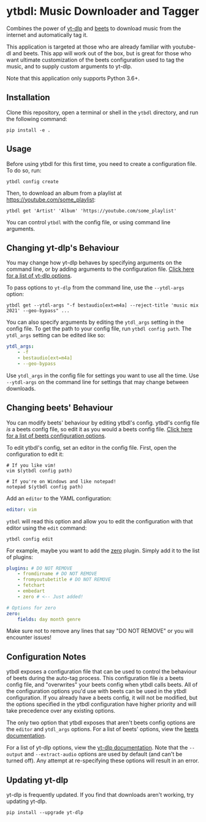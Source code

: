 # ytbdl: Music Downloader and Tagger

Combines the power of [yt-dlp](https://github.com/yt-dlp/yt-dlp) and [beets](https://github.com/beetbox/beets) to download music from the internet and automatically tag it.

This application is targeted at those who are already familiar with youtube-dl and beets. This app will work out of the box, but is great for those who want ultimate customization of the beets configuration used to tag the music, and to supply custom arguments to yt-dlp.

Note that this application only supports Python 3.6+.

## Installation

Clone this repository, open a terminal or shell in the `ytbdl` directory, and run the following command:

```shell
pip install -e .
```

## Usage

Before using ytbdl for this first time, you need to create a configuration file. To do so, run:

```shell
ytbdl config create
```

Then, to download an album from a playlist at https://youtube.com/some_playlist:

```shell
ytbdl get 'Artist' 'Album' 'https://youtube.com/some_playlist'
```

You can control `ytbdl` with the config file, or using command line arguments.

## Changing yt-dlp's Behaviour

You may change how yt-dlp behaves by specifying arguments on the command line, or by adding arguments to the configuration file. [Click here for a list of yt-dlp options](https://github.com/yt-dlp/yt-dlp#usage-and-options).

To pass options to `yt-dlp` from the command line, use the `--ytdl-args` option:

```shell
ytbdl get --ytdl-args "-f bestaudio[ext=m4a] --reject-title 'music mix 2021' --geo-bypass" ...
```

You can also specify arguments by editing the `ytdl_args` setting in the config file. To get the path to your config file, run `ytbdl config path`. The `ytdl_args` setting can be edited like so:

```yaml
ytdl_args:
    - -f
    - bestaudio[ext=m4a]
    - --geo-bypass
```

Use `ytdl_args` in the config file for settings you want to use all the time. Use `--ytdl-args` on the command line for settings that may change between downloads.

## Changing beets' Behaviour

You can modify beets' behaviour by editing ytbdl's config. ytbdl's config file *is* a beets config file, so edit it as you would a beets config file. [Click here for a list of beets configuration options](https://beets.readthedocs.io/en/stable/reference/config.html).

To edit ytbdl's config, set an editor in the config file. First, open the configuration to edit it:

```shell
# If you like vim!
vim $(ytbdl config path)

# If you're on Windows and like notepad!
notepad $(ytbdl config path)
```

Add an `editor` to the YAML configuration:

```yaml
editor: vim
```

`ytbdl` will read this option and allow you to edit the configuration with that editor using the `edit` command:

```shell
ytbdl config edit
```

For example, maybe you want to add the [zero](https://beets.readthedocs.io/en/stable/plugins/zero.html) plugin. Simply add it to the list of plugins:

```yaml
plugins: # DO NOT REMOVE
    - fromdirname # DO NOT REMOVE
    - fromyoutubetitle # DO NOT REMOVE
    - fetchart
    - embedart
    - zero # <-- Just added!

# Options for zero
zero:
    fields: day month genre
```

Make sure not to remove any lines that say "DO NOT REMOVE" or you will encounter issues!

## Configuration Notes

ytbdl exposes a configuration file that can be used to control the behaviour of beets during the auto-tag process. This configuration file *is* a beets config file, and "overwrites" your beets config when ytbdl calls beets. All of the configuration options you'd use with beets can be used in the ytbdl configuration. If you already have a beets config, it will not be modified, but the options specified in the ytbdl configuration have higher priority and will take precedence over any existing options.

The only two option that ytbdl exposes that aren't beets config options are the `editor` and `ytdl_args` options. For a list of beets' options, view the [beets documentation](https://beets.readthedocs.io/en/stable/reference/config.html).

For a list of yt-dlp options, view the [yt-dlp documentation](https://github.com/yt-dlp/yt-dlp#usage-and-options). Note that the `--output` and `--extract-audio` options are used by default (and can't be turned off). Any attempt at re-specifying these options will result in an error.

## Updating yt-dlp

yt-dlp is frequently updated. If you find that downloads aren't working, try updating yt-dlp.

```shell
pip install --upgrade yt-dlp
```
